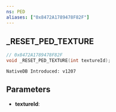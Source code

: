 ```yaml
---
ns: PED
aliases: ["0x8472A1789478F82F"]
---
```

## _RESET_PED_TEXTURE

```c
// 0x8472A1789478F82F
void _RESET_PED_TEXTURE(int textureId);
```

```
NativeDB Introduced: v1207
```

## Parameters
* **textureId**:
